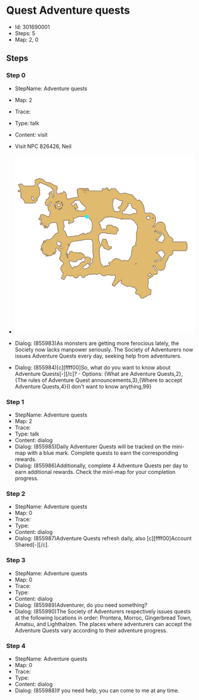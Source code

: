 # Quest Adventure quests

- Id: 301690001
- Steps: 5
- Map: 2, 0

## Steps

### Step 0
- StepName:  Adventure quests
- Map:  2
- Trace:  
- Type:  talk
- Content:  visit
- Visit NPC 826426, Neil

- ![images/301690001_0.png](images/301690001_0.png)
- Dialog: (855983)As monsters are getting more ferocious lately, the Society now lacks manpower seriously. The Society of Adventurers now issues Adventure Quests every day, seeking help from adventurers.
- Dialog: (855984)[c][ffff00]So, what do you want to know about Adventure Quests[-][/c]? - Options: {What are Adventure Quests,2},{The rules of Adventure Quest announcements,3},{Where to accept Adventure Quests,4}{I don't want to know anything,99}


### Step 1
- StepName:  Adventure quests
- Map:  2
- Trace:  
- Type:  talk
- Content:  dialog
- Dialog: (855985)Daily Adventurer Quests will be tracked on the mini-map with a blue mark. Complete quests to earn the corresponding rewards.
- Dialog: (855986)Additionally, complete 4 Adventure Quests per day to earn additional rewards. Check the mini-map for your completion progress.


### Step 2
- StepName:  Adventure quests
- Map:  0
- Trace:  
- Type:  
- Content:  dialog
- Dialog: (855987)Adventure Quests refresh daily, also [c][ffff00]Account Shared[-][/c].


### Step 3
- StepName:  Adventure quests
- Map:  0
- Trace:  
- Type:  
- Content:  dialog
- Dialog: (855989)Adventurer, do you need something? 
- Dialog: (855990)The Society of Adventurers respectively issues quests at the following locations in order: Prontera, Morroc, Gingerbread Town, Amatsu, and Lighthalzen. The places where adventurers can accept the Adventure Quests vary according to their adventure progress.


### Step 4
- StepName:  Adventure quests
- Map:  0
- Trace:  
- Type:  
- Content:  dialog
- Dialog: (855988)If you need help, you can come to me at any time.


